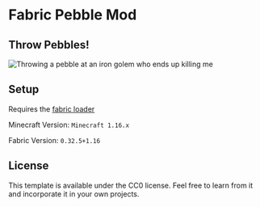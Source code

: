 # Fabric Pebble Mod

## Throw Pebbles!

![Throwing a pebble at an iron golem who ends up killing me](/media/pebble.gif)

## Setup

Requires the [fabric loader](https://fabricmc.net/use/)

Minecraft Version:  `Minecraft 1.16.x`

Fabric Version:     `0.32.5+1.16`

## License

This template is available under the CC0 license. Feel free to learn from it and incorporate it in your own projects.
